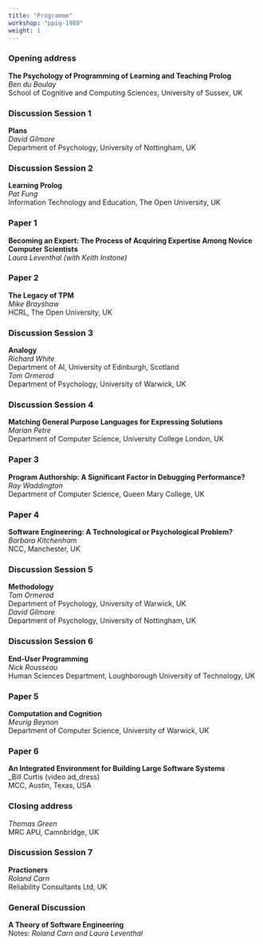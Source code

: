 ```yaml
---
title: "Programme"
workshop: "ppig-1989"
weight: 1
---
```


### Opening address

**The Psychology of Programming of Learning and Teaching Prolog** \
_Ben du Boulay_ \
School of Cognitive and Computing Sciences, University of Sussex, UK

### Discussion Session 1
**Plans** \
_David Gilmore_ \
Department of Psychology, University of Nottingham, UK

### Discussion Session 2
**Learning Prolog** \
_Pat Fung_ \
Information Technology and Education, The Open University, UK

### Paper 1
**Becoming an Expert: The Process of Acquiring Expertise Among Novice Computer Scientists** \
_Laura Leventhal (with Keith Instone)_

### Paper 2
**The Legacy of TPM** \
_Mike Brayshaw_ \
HCRL, The Open University, UK

### Discussion Session 3
**Analogy** \
_Richard White_ \
Department of AI, University of Edinburgh, Scotland \
_Tom Ormerod_ \
Department of Psychology, University of Warwick, UK

### Discussion Session 4
**Matching General Purpose Languages for Expressing Solutions** \
_Marian Petre_ \
Department of Computer Science, University College London, UK

### Paper 3
**Program Authorship: A Significant Factor in Debugging Performance?** \
_Ray Waddington_ \
Department of Computer Science, Queen Mary College, UK

### Paper 4
**Software Engineering: A Technological or Psychological Problem?** \
_Barbara Kitchenham_ \
NCC, Manchester, UK

### Discussion Session 5
**Methodology** \
_Tom Ormerod_ \
Department of Psychology, University of Warwick, UK \
_David Gilmore_ \
Department of Psychology, University of Nottingham, UK

### Discussion Session 6

**End-User Programming** \
_Nick Rousseau_ \
Human Sciences Department, Loughborough University of Technology, UK

### Paper 5
**Computation and Cognition** \
_Meurig Beynon_ \
Department of Computer Science, University of Warwick, UK

### Paper 6
**An Integrated Environment for Building Large Software Systems** \
_Bill Curtis (video ad_dress) \
MCC, Austin, Texas, USA

### Closing address
_Thomas Green_ \
MRC APU, Camnbridge, UK

### Discussion Session 7
**Practioners** \
_Roland Carn_ \
Reliability Consultants Ltd, UK

### General Discussion
**A Theory of Software Engineering** \
Notes: _Roland Carn and Laura Leventhal_
